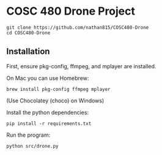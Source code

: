 # COSC 480 Drone Project

    git clone https://github.com/nathan815/COSC480-Drone
    cd COSC480-Drone

## Installation

First, ensure pkg-config, ffmpeg, and mplayer are installed.

On Mac you can use Homebrew:

    brew install pkg-config ffmpeg mplayer

(Use Chocolatey (choco) on Windows)

Install the python dependencies:

    pip install -r requirements.txt

Run the program:

    python src/drone.py

